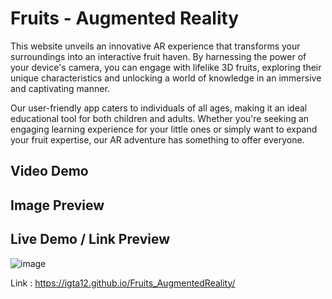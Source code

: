 # Fruits - Augmented Reality
This website unveils an innovative AR experience that transforms your surroundings into an interactive fruit haven. By harnessing the power of your device's camera, you can engage with lifelike 3D fruits, exploring their unique characteristics and unlocking a world of knowledge in an immersive and captivating manner.

Our user-friendly app caters to individuals of all ages, making it an ideal educational tool for both children and adults. Whether you're seeking an engaging learning experience for your little ones or simply want to expand your fruit expertise, our AR adventure has something to offer everyone.

## Video Demo


## Image Preview


## Live Demo / Link Preview
![image](https://github.com/igta12/Fruits_AugmentedReality/assets/95727662/ebda2cac-796d-433f-8c91-e5b6dacfdb11)

Link : https://igta12.github.io/Fruits_AugmentedReality/


